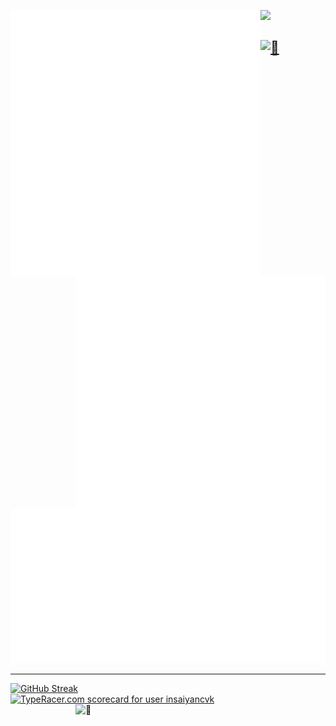 <p>
<img align="left" width="400" alt="🦑" src="https://raw.githubusercontent.com/insaiyancvk/insaiyancvk/master/metrics.svg">

<img align="right" width="400" alt="🦑" src="https://raw.githubusercontent.com/insaiyancvk/insaiyancvk/master/metrics.personal.anilist.svg">
</p>

[<img height="50" src="https://upload.wikimedia.org/wikipedia/commons/5/59/Empty.png">](https://open.spotify.com/user/1rvrfppkw84gzdqxgft71ibj2)


[<img alt="🦑" src="https://spotify-github-profile.vercel.app/api/view?uid=1rvrfppkw84gzdqxgft71ibj2&cover_image=true&theme=default">](https://open.spotify.com/user/1rvrfppkw84gzdqxgft71ibj2)
---

[![vamshi's wakatime stats](https://raw.githubusercontent.com/insaiyancvk/insaiyancvk/master/metrics.plugin.wakatime.svg)](https://wakatime.com/@insaiyancvk)

---

[![GitHub Streak](https://github-readme-streak-stats.herokuapp.com?user=insaiyancvk&theme=tokyonight_duo)](https://git.io/streak-stats)
</br>
[<img src="https://data.typeracer.com/misc/badge?user=insaiyancvk" border="0" alt="TypeRacer.com scorecard for user insaiyancvk">](https://data.typeracer.com/pit/profile?user=insaiyancvk)
<br>
[<img align="right" width="400" alt="🦑" src="https://count.getloli.com/get/@insaiyancvk?theme=gelbooru-h4">](https://youtu.be/6FP0sHNBSmA)
<br>
